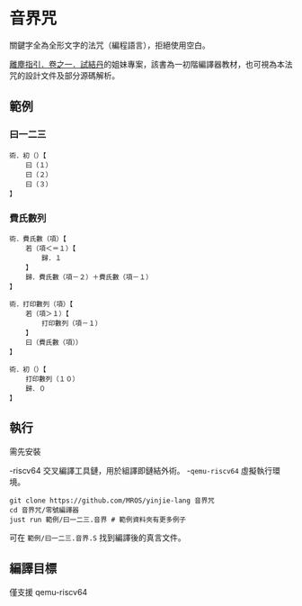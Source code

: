 # 音界咒

關鍵字全為全形文字的法咒（編程語言），拒絕使用空白。

[離塵指引．卷之一．試結丹](https://github.com/MROS/compiler_tutorial)的姐妹專案，該書為一初階編譯器教材，也可視為本法咒的設計文件及部分源碼解析。

## 範例

### 曰一二三

```音界
術．初（）【
    曰（１）
    曰（２）
    曰（３）
】
```

### 費氏數列
```
術．費氏數（項）【
    若（項＜＝１）【
        歸．１
    】
    歸．費氏數（項－２）＋費氏數（項－１）
】

術．打印數列（項）【
    若（項＞１）【
        打印數列（項－１）
    】
    曰（費氏數（項））
】

術．初（）【
    打印數列（１０）
    歸．０
】
```

## 執行

需先安裝

-riscv64 交叉編譯工具鏈，用於組譯即鏈結外術。
-`qemu-riscv64` 虛擬執行環境。

```
git clone https://github.com/MROS/yinjie-lang 音界咒
cd 音界咒/零號編譯器
just run 範例/曰一二三.音界 # 範例資料夾有更多例子
```

可在 `範例/曰一二三.音界.S` 找到編譯後的真言文件。

## 編譯目標
僅支援 qemu-riscv64

